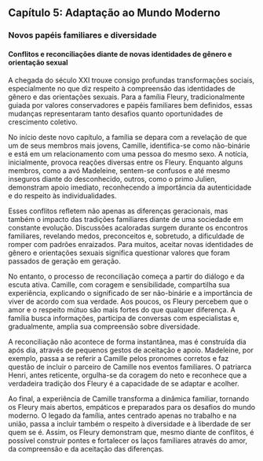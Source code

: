 
## Capítulo 5: Adaptação ao Mundo Moderno

### Novos papéis familiares e diversidade

#### Conflitos e reconciliações diante de novas identidades de gênero e orientação sexual

A chegada do século XXI trouxe consigo profundas transformações sociais, especialmente no que diz respeito à compreensão das identidades de gênero e das orientações sexuais. Para a família Fleury, tradicionalmente guiada por valores conservadores e papéis familiares bem definidos, essas mudanças representaram tanto desafios quanto oportunidades de crescimento coletivo.

No início deste novo capítulo, a família se depara com a revelação de que um de seus membros mais jovens, Camille, identifica-se como não-binárie e está em um relacionamento com uma pessoa do mesmo sexo. A notícia, inicialmente, provoca reações diversas entre os Fleury. Enquanto alguns membros, como a avó Madeleine, sentem-se confusos e até mesmo inseguros diante do desconhecido, outros, como o primo Julien, demonstram apoio imediato, reconhecendo a importância da autenticidade e do respeito às individualidades.

Esses conflitos refletem não apenas as diferenças geracionais, mas também o impacto das tradições familiares diante de uma sociedade em constante evolução. Discussões acaloradas surgem durante os encontros familiares, revelando medos, preconceitos e, sobretudo, a dificuldade de romper com padrões enraizados. Para muitos, aceitar novas identidades de gênero e orientações sexuais significa questionar valores que foram passados de geração em geração.

No entanto, o processo de reconciliação começa a partir do diálogo e da escuta ativa. Camille, com coragem e sensibilidade, compartilha sua experiência, explicando o significado de ser não-binárie e a importância de viver de acordo com sua verdade. Aos poucos, os Fleury percebem que o amor e o respeito mútuo são mais fortes do que qualquer diferença. A família busca informações, participa de conversas com especialistas e, gradualmente, amplia sua compreensão sobre diversidade.

A reconciliação não acontece de forma instantânea, mas é construída dia após dia, através de pequenos gestos de aceitação e apoio. Madeleine, por exemplo, passa a se referir a Camille pelos pronomes corretos e faz questão de incluir o parceiro de Camille nos eventos familiares. O patriarca Henri, antes reticente, orgulha-se da coragem do neto e reconhece que a verdadeira tradição dos Fleury é a capacidade de se adaptar e acolher.

Ao final, a experiência de Camille transforma a dinâmica familiar, tornando os Fleury mais abertos, empáticos e preparados para os desafios do mundo moderno. O legado da família, antes centrado apenas no trabalho e na união, passa a incluir também o respeito à diversidade e à liberdade de ser quem se é. Assim, os Fleury demonstram que, mesmo diante de conflitos, é possível construir pontes e fortalecer os laços familiares através do amor, da compreensão e da aceitação das diferenças.
```
